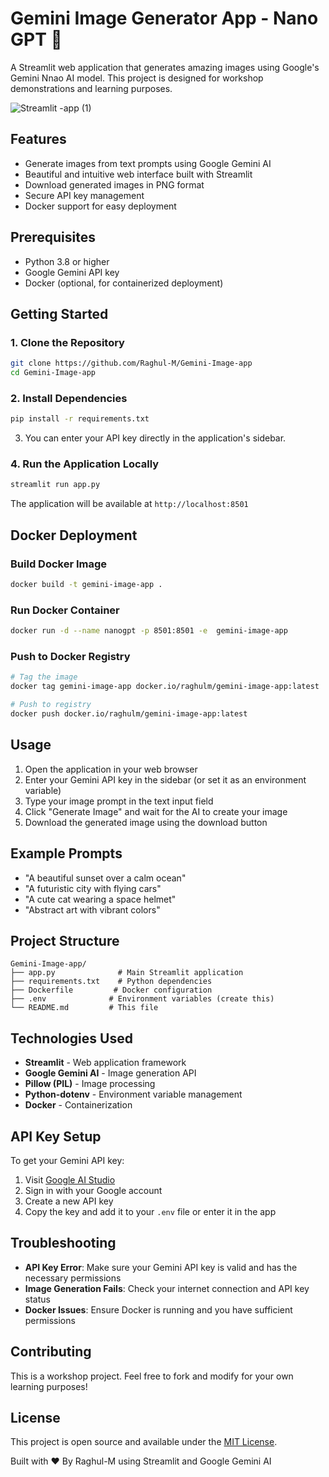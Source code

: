 # Gemini Image Generator App - Nano GPT 🎋

A Streamlit web application that generates amazing images using Google's Gemini Nnao AI model. This project is designed for workshop demonstrations and learning purposes.

![Streamlit -app (1)](https://github.com/user-attachments/assets/a2e2a7e5-cf9d-4dc8-bb85-001ddf8685d6)



## Features

-  Generate images from text prompts using Google Gemini AI
-  Beautiful and intuitive web interface built with Streamlit
-  Download generated images in PNG format
-  Secure API key management
-  Docker support for easy deployment

## Prerequisites

- Python 3.8 or higher
- Google Gemini API key
- Docker (optional, for containerized deployment)

## Getting Started

### 1. Clone the Repository

```bash
git clone https://github.com/Raghul-M/Gemini-Image-app
cd Gemini-Image-app
```

### 2. Install Dependencies

```bash
pip install -r requirements.txt
```
3. You can enter your API key directly in the application's sidebar.

### 4. Run the Application Locally

```bash
streamlit run app.py
```

The application will be available at `http://localhost:8501`

## Docker Deployment

### Build Docker Image

```bash
docker build -t gemini-image-app .
```

### Run Docker Container

```bash
docker run -d --name nanogpt -p 8501:8501 -e  gemini-image-app
```

### Push to Docker Registry

```bash
# Tag the image
docker tag gemini-image-app docker.io/raghulm/gemini-image-app:latest

# Push to registry
docker push docker.io/raghulm/gemini-image-app:latest
```

## Usage

1. Open the application in your web browser
2. Enter your Gemini API key in the sidebar (or set it as an environment variable)
3. Type your image prompt in the text input field
4. Click "Generate Image" and wait for the AI to create your image
5. Download the generated image using the download button

## Example Prompts

- "A beautiful sunset over a calm ocean"
- "A futuristic city with flying cars"
- "A cute cat wearing a space helmet"
- "Abstract art with vibrant colors"

## Project Structure

```
Gemini-Image-app/
├── app.py              # Main Streamlit application
├── requirements.txt    # Python dependencies
├── Dockerfile         # Docker configuration
├── .env              # Environment variables (create this)
└── README.md         # This file
```

## Technologies Used

- **Streamlit** - Web application framework
- **Google Gemini AI** - Image generation API
- **Pillow (PIL)** - Image processing
- **Python-dotenv** - Environment variable management
- **Docker** - Containerization

## API Key Setup

To get your Gemini API key:

1. Visit [Google AI Studio](https://makersuite.google.com/app/apikey)
2. Sign in with your Google account
3. Create a new API key
4. Copy the key and add it to your `.env` file or enter it in the app

## Troubleshooting

- **API Key Error**: Make sure your Gemini API key is valid and has the necessary permissions
- **Image Generation Fails**: Check your internet connection and API key status
- **Docker Issues**: Ensure Docker is running and you have sufficient permissions

## Contributing

This is a workshop project. Feel free to fork and modify for your own learning purposes!

## License

This project is open source and available under the [MIT License](LICENSE).


Built with ❤️ By Raghul-M using Streamlit and Google Gemini AI
